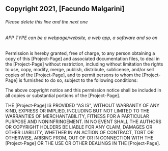 ## Copyright 2021, [Facundo Malgarini]

###### Please delete this line and the next one
###### APP TYPE can be a webpage/website, a web app, a software and so on

Permission is hereby granted, free of charge, to any person obtaining a copy of this [Project-Page] and associated documentation files, to deal in the [Project-Page] without restriction, including without limitation the rights to use, copy, modify, merge, publish, distribute, sublicense, and/or sell copies of the [Project-Page], and to permit persons to whom the [Project-Page] is furnished to do so, subject to the following conditions:

The above copyright notice and this permission notice shall be included in all copies or substantial portions of the [Project-Page].

THE [Project-Page] IS PROVIDED "AS IS", WITHOUT WARRANTY OF ANY KIND, EXPRESS OR IMPLIED, INCLUDING BUT NOT LIMITED TO THE WARRANTIES OF MERCHANTABILITY, FITNESS FOR A PARTICULAR PURPOSE AND NONINFRINGEMENT. IN NO EVENT SHALL THE AUTHORS OR COPYRIGHT HOLDERS BE LIABLE FOR ANY CLAIM, DAMAGES OR OTHER LIABILITY, WHETHER IN AN ACTION OF CONTRACT, TORT OR OTHERWISE, ARISING FROM, OUT OF OR IN CONNECTION WITH THE [Project-Page] OR THE USE OR OTHER DEALINGS IN THE [Project-Page].
